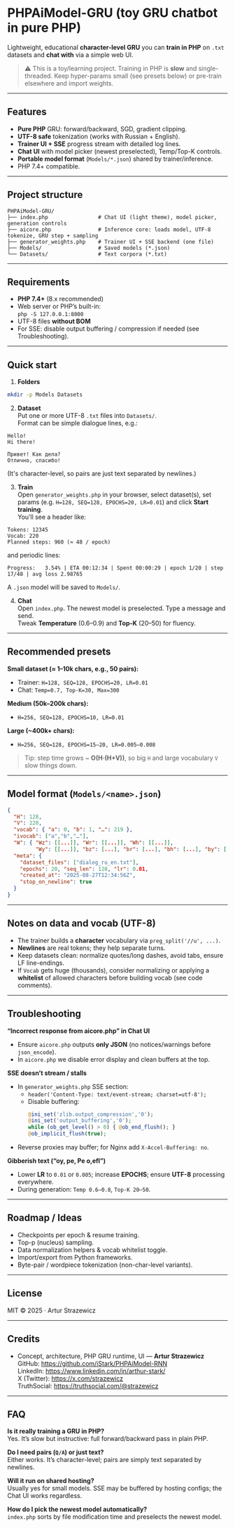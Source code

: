 # PHPAiModel-GRU (toy GRU chatbot in pure PHP)

Lightweight, educational **character-level GRU** you can **train in PHP** on `.txt` datasets and **chat with** via a simple web UI.

> ⚠️ This is a toy/learning project. Training in PHP is **slow** and single-threaded. Keep hyper-params small (see presets below) or pre-train elsewhere and import weights.

---

## Features

- **Pure PHP** GRU: forward/backward, SGD, gradient clipping.
- **UTF-8 safe** tokenization (works with Russian + English).
- **Trainer UI + SSE** progress stream with detailed log lines.
- **Chat UI** with model picker (newest preselected), Temp/Top-K controls.
- **Portable model format** (`Models/*.json`) shared by trainer/inference.
- PHP 7.4+ compatible.

---

## Project structure

```
PHPAiModel-GRU/
├── index.php                # Chat UI (light theme), model picker, generation controls
├── aicore.php               # Inference core: loads model, UTF-8 tokenize, GRU step + sampling
├── generator_weights.php    # Trainer UI + SSE backend (one file)
├── Models/                  # Saved models (*.json)
└── Datasets/                # Text corpora (*.txt)
```

---

## Requirements

- **PHP 7.4+** (8.x recommended)
- Web server or PHP’s built-in:  
  `php -S 127.0.0.1:8000`
- UTF-8 files **without BOM**
- For SSE: disable output buffering / compression if needed (see Troubleshooting).

---

## Quick start

1) **Folders**
```bash
mkdir -p Models Datasets
```

2) **Dataset**  
Put one or more UTF-8 `.txt` files into `Datasets/`.  
Format can be simple dialogue lines, e.g.:
```
Hello!
Hi there!

Привет! Как дела?
Отлично, спасибо!
```
(It's character-level, so pairs are just text separated by newlines.)

3) **Train**  
Open `generator_weights.php` in your browser, select dataset(s), set params (e.g. `H=128, SEQ=128, EPOCHS=20, LR=0.01`) and click **Start training**.  
You’ll see a header like:
```
Tokens: 12345
Vocab: 220
Planned steps: 960 (≈ 48 / epoch)
```
and periodic lines:
```
Progress:   3.54% | ETA 00:12:34 | Spent 00:00:29 | epoch 1/20 | step 17/48 | avg loss 2.98765
```
A `.json` model will be saved to `Models/`.

4) **Chat**  
Open `index.php`. The newest model is preselected. Type a message and send.  
Tweak **Temperature** (0.6–0.9) and **Top-K** (20–50) for fluency.

---

## Recommended presets

**Small dataset (≈ 1–10k chars, e.g., 50 pairs):**
- Trainer: `H=128, SEQ=128, EPOCHS=20, LR=0.01`
- Chat: `Temp=0.7, Top-K=30, Max=300`

**Medium (50k–200k chars):**
- `H=256, SEQ=128, EPOCHS=10, LR=0.01`

**Large (~400k+ chars):**
- `H=256, SEQ=128, EPOCHS=15–20, LR=0.005–0.008`

> Tip: step time grows ~ **O(H·(H+V))**, so big `H` and large vocabulary `V` slow things down.

---

## Model format (`Models/<name>.json`)

```json
{
  "H": 128,
  "V": 220,
  "vocab": { "a": 0, "b": 1, "…": 219 },
  "ivocab": ["a","b","…"],
  "W": { "Wz": [[...]], "Wr": [[...]], "Wh": [[...]],
         "Wy": [[...]], "bz": [...], "br": [...], "bh": [...], "by": [...] },
  "meta": {
    "dataset_files": ["dialog_ru_en.txt"],
    "epochs": 20, "seq_len": 128, "lr": 0.01,
    "created_at": "2025-08-27T12:34:56Z",
    "stop_on_newline": true
  }
}
```

---

## Notes on data and vocab (UTF-8)

- The trainer builds a **character** vocabulary via `preg_split('//u', ...)`.
- **Newlines** are real tokens; they help separate turns.
- Keep datasets clean: normalize quotes/long dashes, avoid tabs, ensure LF line-endings.
- If `Vocab` gets huge (thousands), consider normalizing or applying a **whitelist** of allowed characters before building vocab (see code comments).

---

## Troubleshooting

**“Incorrect response from aicore.php” in Chat UI**  
- Ensure `aicore.php` outputs **only JSON** (no notices/warnings before `json_encode`).  
- In `aicore.php` we disable error display and clean buffers at the top.

**SSE doesn’t stream / stalls**  
- In `generator_weights.php` SSE section:
  - `header('Content-Type: text/event-stream; charset=utf-8');`
  - Disable buffering:  
    ```php
    @ini_set('zlib.output_compression','0');
    @ini_set('output_buffering','0');
    while (ob_get_level() > 0) { @ob_end_flush(); }
    @ob_implicit_flush(true);
    ```
- Reverse proxies may buffer; for Nginx add `X-Accel-Buffering: no`.

**Gibberish text (“oy, pe, Ре o,efI”)**  
- Lower **LR** to `0.01` or `0.005`; increase **EPOCHS**; ensure **UTF-8** processing everywhere.  
- During generation: `Temp 0.6–0.8`, `Top-K 20–50`.

---

## Roadmap / Ideas

- Checkpoints per epoch & resume training.
- Top-p (nucleus) sampling.
- Data normalization helpers & vocab whitelist toggle.
- Import/export from Python frameworks.
- Byte-pair / wordpiece tokenization (non-char-level variants).

---

## License

MIT © 2025 · Artur Strazewicz

---

## Credits

- Concept, architecture, PHP GRU runtime, UI — **Artur Strazewicz**  
  GitHub: https://github.com/iStark/PHPAiModel-RNN  
  LinkedIn: https://www.linkedin.com/in/arthur-stark/  
  X (Twitter): https://x.com/strazewicz  
  TruthSocial: https://truthsocial.com/@strazewicz

---

## FAQ

**Is it really training a GRU in PHP?**  
Yes. It’s slow but instructive: full forward/backward pass in plain PHP.

**Do I need pairs (`Q/A`) or just text?**  
Either works. It’s character-level; pairs are simply text separated by newlines.

**Will it run on shared hosting?**  
Usually yes for small models. SSE may be buffered by hosting configs; the Chat UI works regardless.

**How do I pick the newest model automatically?**  
`index.php` sorts by file modification time and preselects the newest model.
